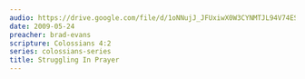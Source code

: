 ```yaml
---
audio: https://drive.google.com/file/d/1oNNujJ_JFUxiwX0W3CYNMTJL94V74ESR/view
date: 2009-05-24
preacher: brad-evans
scripture: Colossians 4:2
series: colossians-series
title: Struggling In Prayer
---
```

